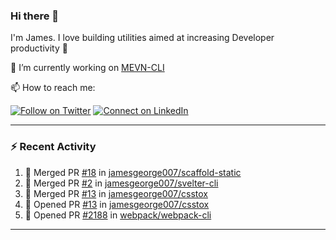 ### Hi there 👋

I'm James. I love building utilities aimed at increasing Developer productivity :raised_hands: 

🔭 I’m currently working on [MEVN-CLI](https://github.com/madlabsinc/mevn-cli)

📫 How to reach me:

[![Follow on Twitter](https://img.shields.io/badge/--twitter?label=Twitter&logo=Twitter&style=social)](https://twitter.com/james_madhacks) [![Connect on LinkedIn](https://img.shields.io/badge/--linkedin?label=LinkedIn&logo=LinkedIn&style=social)](https://www.linkedin.com/in/jamesgeorge007)

---

### :zap: Recent Activity

<!--START_SECTION:activity-->
1. 🎉 Merged PR [#18](https://github.com/jamesgeorge007/scaffold-static/pull/18) in [jamesgeorge007/scaffold-static](https://github.com/jamesgeorge007/scaffold-static)
2. 🎉 Merged PR [#2](https://github.com/jamesgeorge007/svelter-cli/pull/2) in [jamesgeorge007/svelter-cli](https://github.com/jamesgeorge007/svelter-cli)
3. 🎉 Merged PR [#13](https://github.com/jamesgeorge007/csstox/pull/13) in [jamesgeorge007/csstox](https://github.com/jamesgeorge007/csstox)
4. 💪 Opened PR [#13](https://github.com/jamesgeorge007/csstox/pull/13) in [jamesgeorge007/csstox](https://github.com/jamesgeorge007/csstox)
5. 💪 Opened PR [#2188](https://github.com/webpack/webpack-cli/pull/2188) in [webpack/webpack-cli](https://github.com/webpack/webpack-cli)
<!--END_SECTION:activity-->

---

<!--
**jamesgeorge007/jamesgeorge007** is a ✨ _special_ ✨ repository because its `README.md` (this file) appears on your GitHub profile.

Here are some ideas to get you started:

- 🌱 I’m currently learning ...
- 👯 I’m looking to collaborate on ...
- 🤔 I’m looking for help with ...
- 💬 Ask me about ...
- 😄 Pronouns: ...
- ⚡ Fun fact: ...
-->
